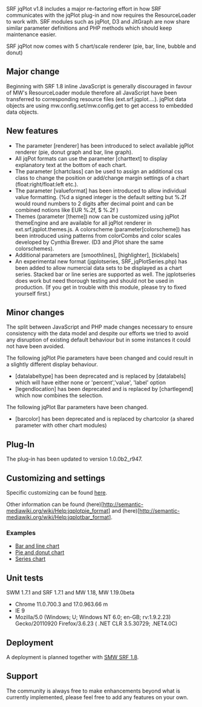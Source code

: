 SRF jqPlot v1.8 includes a major re-factoring effort in how SRF communicates with the jqPlot plug-in and now requires the ResourceLoader to work with. SRF modules such as jqPlot, D3 and JitGraph are now share similar parameter definitions and PHP methods which should keep maintenance easier.

SRF jqPlot now comes with 5 chart/scale renderer (pie, bar, line, bubble and donut) 

## Major change

Beginning with SRF 1.8 inline JavaScript is generally discouraged in favour of MW's ResourceLoader module therefore all JavaScript have been transferred to corresponding resource files (ext.srf.jqplot....).  jqPlot data objects are using mw.config.set/mw.config.get to get access to embedded data objects.  

## New features 

* The parameter [renderer] has been introduced to select available jqPlot renderer (pie, donut graph and bar, line graph).
* All jqPot formats can use the parameter [charttext] to display explanatory text at the bottom of each chart.
* The parameter [chartclass] can be used to assign an additional css class to change the position or add/change margin settings of a chart (float:right/float:left etc.).
* The parameter [valueformat] has been introduced to allow individual value formatting. (%d a signed integer is the default setting but %.2f would round numbers to 2 digits after decimal point and can be combined notions like EUR %.2f, $ %.2f )
* Themes (parameter [theme]) now can be customized using jqPlot themeEngine and are available for all jqPlot renderer in ext.srf.jqplot.themes.js. A colorscheme (parameter[colorscheme]) has been introduced using patterns from colorCombs and color scales developed by Cynthia Brewer.  (D3 and jPlot share the same colorschemes).
* Additional parameters are [smoothlines], [highlighter], [ticklabels]
* An experimental new format (jqplotseries, SRF_jqPlotSeries.php) has been added to allow numercial data sets to be displayed as a chart series. Stacked bar or line series are supported as well. The jqplotseries does work but need thorough testing and should not be used in production. (If you get in trouble with this module, please try to fixed yourself first.) 

## Minor changes 
The split between JavaScript and PHP made changes necessary to ensure consistency with the data model and despite our efforts we tried to avoid any disruption of existing default behaviour but in some instances it could not have been avoided.

The following jqPlot Pie parameters have been changed and could result in a slightly different display behaviour.

* [datalabeltype] has been deprecated and is replaced by [datalabels] which will have either none or 'percent','value', 'label' option
* [legendlocation] has been deprecated and is replaced by [chartlegend] which now combines the selection.

The following jqPlot Bar parameters have been changed.

* [barcolor] has been deprecated and is replaced by chartcolor (a shared parameter with other chart modules)    

## Plug-In
The plug-in has been updated to version 1.0.0b2_r947.

## Customizing and settings 
Specific customizing can be found [here](https://github.com/mwjames/smw-srfjqplot/wiki/Customizing).

Other information can be found (here)[http://semantic-mediawiki.org/wiki/Help:jqplotpie_format] and (here)[http://semantic-mediawiki.org/wiki/Help:jqplotbar_format].

### Examples

* [Bar and line chart](https://github.com/mwjames/smw-srfjqplot/wiki/Bar-and-line-chart)
* [Pie and donut chart](https://github.com/mwjames/smw-srfjqplot/wiki/Pie-and-donut-chart)
* [Series chart](https://github.com/mwjames/smw-srfjqplot/wiki/Series-chart)

## Unit tests
SWM 1.7.1 and SRF 1.7.1 and MW 1.18, MW 1.19.0beta

* Chrome 11.0.700.3 and 17.0.963.66 m
* IE 9
* Mozilla/5.0 (Windows; U; Windows NT 6.0; en-GB; rv:1.9.2.23) Gecko/20110920 Firefox/3.6.23 ( .NET CLR 3.5.30729; .NET4.0C)

## Deployment 
A deployment is planned together with [SMW SRF 1.8](http://www.semantic-mediawiki.org/wiki/Semantic_Result_Formats).

## Support
The community is always free to make enhancements beyond what is currently implemented, please feel free to add any features on your own.

